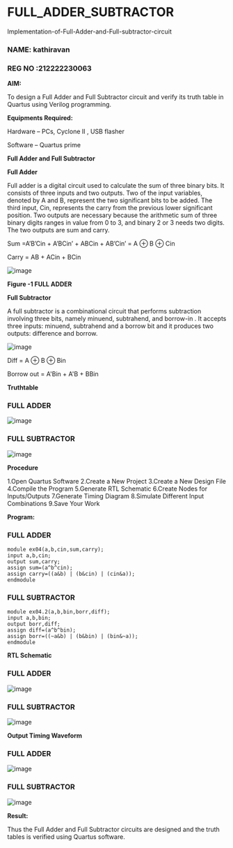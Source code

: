 # FULL_ADDER_SUBTRACTOR

Implementation-of-Full-Adder-and-Full-subtractor-circuit
### NAME: kathiravan
### REG NO :212222230063

**AIM:**

To design a Full Adder and Full Subtractor circuit and verify its truth table in Quartus using Verilog programming.

**Equipments Required:**

Hardware – PCs, Cyclone II , USB flasher

Software – Quartus prime

**Full Adder and Full Subtractor**

**Full Adder**

Full adder is a digital circuit used to calculate the sum of three binary bits. It consists of three inputs and two outputs. Two of the input variables, denoted by A and B, represent the two significant bits to be added. The third input, Cin, represents the carry from the previous lower significant position. Two outputs are necessary because the arithmetic sum of three binary digits ranges in value from 0 to 3, and binary 2 or 3 needs two digits. The two outputs are sum and carry.

Sum =A’B’Cin + A’BCin’ + ABCin + AB’Cin’ = A ⊕ B ⊕ Cin 

Carry = AB + ACin + BCin

![image](https://github.com/naavaneetha/FULL_ADDER_SUBTRACTOR/assets/154305477/0f30ba51-5ffb-4198-845f-18e054f675e7)

**Figure -1 FULL ADDER**

**Full Subtractor**

A full subtractor is a combinational circuit that performs subtraction involving three bits, namely minuend, subtrahend, and borrow-in . It accepts three inputs: minuend, subtrahend and a borrow bit and it produces two outputs: difference and borrow.

![image](https://github.com/naavaneetha/FULL_ADDER_SUBTRACTOR/assets/154305477/02b24f51-ab51-4304-9ad6-7b81ffc1ead5)

Diff = A ⊕ B ⊕ Bin 

Borrow out = A'Bin + A'B + BBin

**Truthtable**
### FULL ADDER
![image](https://github.com/user-attachments/assets/5e3486b4-8d0e-438e-9bea-93cba27e24b9)

### FULL SUBTRACTOR
![image](https://github.com/user-attachments/assets/bf0954ef-e8db-414a-a9f9-92530d5779e0)

**Procedure**

1.Open Quartus Software
2.Create a New Project
3.Create a New Design File
4.Compile the Program
5.Generate RTL Schematic
6.Create Nodes for Inputs/Outputs
7.Generate Timing Diagram
8.Simulate Different Input Combinations
9.Save Your Work

**Program:**
### FULL ADDER
```
module ex04(a,b,cin,sum,carry);
input a,b,cin;
output sum,carry;
assign sum=(a^b^cin);
assign carry=((a&b) | (b&cin) | (cin&a));
endmodule
```

### FULL SUBTRACTOR
```
module ex04.2(a,b,bin,borr,diff);
input a,b,bin;
output borr,diff;
assign diff=(a^b^bin);
assign borr=((~a&b) | (b&bin) | (bin&~a));
endmodule

```
**RTL Schematic**
### FULL ADDER
![image](https://github.com/user-attachments/assets/f0ec5086-42d4-4720-a397-0986b4c37590)


### FULL SUBTRACTOR
![image](https://github.com/user-attachments/assets/d5123ac4-391b-4cc5-b510-a7ac49341448)


**Output Timing Waveform**
### FULL ADDER
![image](https://github.com/user-attachments/assets/8f972f88-f2b6-4860-be1f-94b91f676ff1)


### FULL SUBTRACTOR
![image](https://github.com/user-attachments/assets/fe8b5442-62d3-4cf2-adb1-d51ff4a31ef9)


**Result:**

Thus the Full Adder and Full Subtractor circuits are designed and the truth tables is verified using Quartus software.



